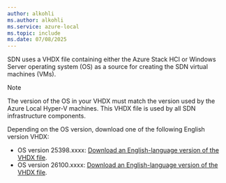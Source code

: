 ```yaml
---
author: alkohli
ms.author: alkohli
ms.service: azure-local
ms.topic: include
ms.date: 07/08/2025
---
```


SDN uses a VHDX file containing either the Azure Stack HCI or Windows Server operating system (OS) as a source for creating the SDN virtual machines (VMs).

> [!NOTE]
> The version of the OS in your VHDX must match the version used by the Azure Local Hyper-V machines. This VHDX file is used by all SDN infrastructure components.

Depending on the OS version, download one of the following English version VHDX:

- OS version 25398.xxxx: [Download an English-language version of the VHDX file](https://aka.ms/PVvxVBVCVVC).
- OS version 26100.xxxx: [Download an English-language version of the VHDX file](../deploy/download-23h2-software.md?view=azloc-2506&preserve-view=true#download-the-software-from-the-azure-portal).

<!--Currently, a non-English VHDX file isn't available for download. If you require a non-English version, [download the corresponding ISO file](../deploy/download-23h2-software.md) and convert it to VHDX using the `Convert-WindowsImage` cmdlet. You must run this script from a Windows client computer. You'll probably need to run this script as Administrator and modify the execution policy for scripts using the `Set-ExecutionPolicy` command.

The following syntax shows an example of using `Convert-WindowsImage`:-->

<!--```powershell
Install-Module -Name Convert-WindowsImage
Import-Module Convert-WindowsImage

$wimpath = "E:\sources\install.wim"
$vhdpath = "D:\temp\AzureStackHCI.vhdx"
$edition=1
Convert-WindowsImage -SourcePath $wimpath -Edition $edition -VHDPath $vhdpath -SizeBytes 500GB -DiskLayout UEFI
```
-->